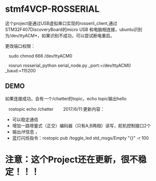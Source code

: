 # stmf4VCP-ROSSERIAL
 这个project是通过USB虚拟串口实现的rosseril_client,通过STM32F407DiscoveryBoard的micro USB 和电脑相连接，ubuntu识别为/dev/ttyACM*，如果识别不成功，可以尝试断电重启。
 
  更改端口权限：
    
    sudo chmod 666 /dev/ttyACM0
    
    rosrun rosserial_python serial_node.py _port:=/dev/ttyACM0 _baud:=115200
   
## DEMO
 如果连接成功，会有一个/chatter的topic，echo topic输出hello
    
    rostopic echo /chatter
    
    2017/6/11:更新内容：
* 可以稳定通信
* 增加一路增量式（正交）编码器（只有A,B两相）读写，舵机控制接口2个
* 输出/tf信息 ， 
* 蓝灯闪烁指令：rostopic pub /toggle_led std_msgs/Empty "{}" -r 100 
# 注意：这个Project还在更新，很不稳定！！！

